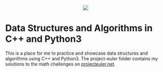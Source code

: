 <p align="center"><img src="https://external-content.duckduckgo.com/iu/?u=https%3A%2F%2Fqph.fs.quoracdn.net%2Fmain-qimg-c4bd5888bea21df127351a418a55bf51&f=1&nofb=1"></p>

Data Structures and Algorithms in C++ and Python3
=================================================
This is a place for me to practice and showcase data structures and algorithms using C++ and Python3.
The project-euler folder contains my solutions to the math challenges on <a href="https://projecteuler.net/">projecteuler.net</a>.
